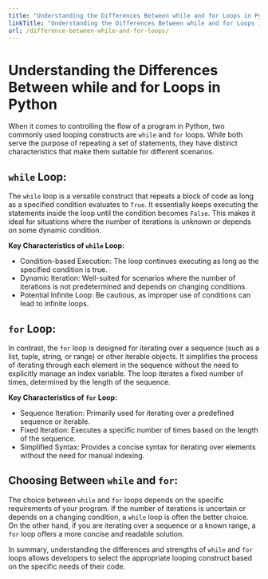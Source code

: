 ```yaml
---
title: "Understanding the Differences Between while and for Loops in Python"
linkTitle: "Understanding the Differences Between while and for Loops in Python"
url: /difference-between-while-and-for-loops/
---
```


# Understanding the Differences Between while and for Loops in Python

When it comes to controlling the flow of a program in Python, two commonly used looping constructs are `while` and `for` loops. While both serve the purpose of repeating a set of statements, they have distinct characteristics that make them suitable for different scenarios.

## `while` Loop:

The `while` loop is a versatile construct that repeats a block of code as long as a specified condition evaluates to `True`. It essentially keeps executing the statements inside the loop until the condition becomes `False`. This makes it ideal for situations where the number of iterations is unknown or depends on some dynamic condition.

**Key Characteristics of `while` Loop:**

- Condition-based Execution: The loop continues executing as long as the specified condition is true.
- Dynamic Iteration: Well-suited for scenarios where the number of iterations is not predetermined and depends on changing conditions.
- Potential Infinite Loop: Be cautious, as improper use of conditions can lead to infinite loops.

## `for` Loop:

In contrast, the `for` loop is designed for iterating over a sequence (such as a list, tuple, string, or range) or other iterable objects. It simplifies the process of iterating through each element in the sequence without the need to explicitly manage an index variable. The loop iterates a fixed number of times, determined by the length of the sequence.

**Key Characteristics of `for` Loop:**

- Sequence Iteration: Primarily used for iterating over a predefined sequence or iterable.
- Fixed Iteration: Executes a specific number of times based on the length of the sequence.
- Simplified Syntax: Provides a concise syntax for iterating over elements without the need for manual indexing.

## Choosing Between `while` and `for`:

The choice between `while` and `for` loops depends on the specific requirements of your program. If the number of iterations is uncertain or depends on a changing condition, a `while` loop is often the better choice. On the other hand, if you are iterating over a sequence or a known range, a `for` loop offers a more concise and readable solution.

In summary, understanding the differences and strengths of `while` and `for` loops allows developers to select the appropriate looping construct based on the specific needs of their code.
